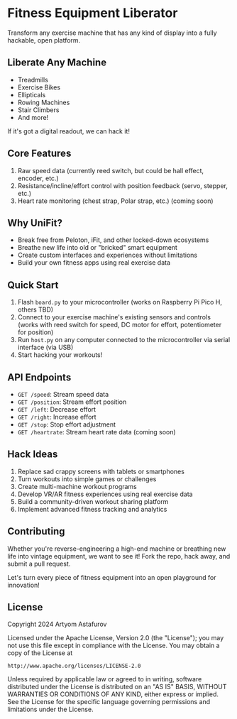 # Fitness Equipment Liberator

Transform any exercise machine that has any kind of display into a fully hackable, open platform.

## Liberate Any Machine

- Treadmills
- Exercise Bikes
- Ellipticals
- Rowing Machines
- Stair Climbers
- And more!

If it's got a digital readout, we can hack it!

## Core Features

1. Raw speed data (currently reed switch, but could be hall effect, encoder, etc.)
2. Resistance/incline/effort control with position feedback (servo, stepper, etc.)
3. Heart rate monitoring (chest strap, Polar strap, etc.) (coming soon)

## Why UniFit?

- Break free from Peloton, iFit, and other locked-down ecosystems
- Breathe new life into old or "bricked" smart equipment
- Create custom interfaces and experiences without limitations
- Build your own fitness apps using real exercise data

## Quick Start

1. Flash `board.py` to your microcontroller (works on Raspberry Pi Pico H, others TBD)
2. Connect to your exercise machine's existing sensors and controls (works with reed switch for speed, DC motor for effort, potentiometer for position)
3. Run `host.py` on any computer connected to the microcontroller via serial interface (via USB)
4. Start hacking your workouts!

## API Endpoints

- `GET /speed`: Stream speed data
- `GET /position`: Stream effort position
- `GET /left`: Decrease effort
- `GET /right`: Increase effort
- `GET /stop`: Stop effort adjustment
- `GET /heartrate`: Stream heart rate data (coming soon)

## Hack Ideas

1. Replace sad crappy screens with tablets or smartphones
2. Turn workouts into simple games or challenges
2. Create multi-machine workout programs
3. Develop VR/AR fitness experiences using real exercise data
4. Build a community-driven workout sharing platform
5. Implement advanced fitness tracking and analytics

## Contributing

Whether you're reverse-engineering a high-end machine or breathing new life into vintage equipment, we want to see it! Fork the repo, hack away, and submit a pull request.

Let's turn every piece of fitness equipment into an open playground for innovation!

## License

Copyright 2024 Artyom Astafurov

Licensed under the Apache License, Version 2.0 (the "License");
you may not use this file except in compliance with the License.
You may obtain a copy of the License at

    http://www.apache.org/licenses/LICENSE-2.0

Unless required by applicable law or agreed to in writing, software
distributed under the License is distributed on an "AS IS" BASIS,
WITHOUT WARRANTIES OR CONDITIONS OF ANY KIND, either express or implied.
See the License for the specific language governing permissions and
limitations under the License.